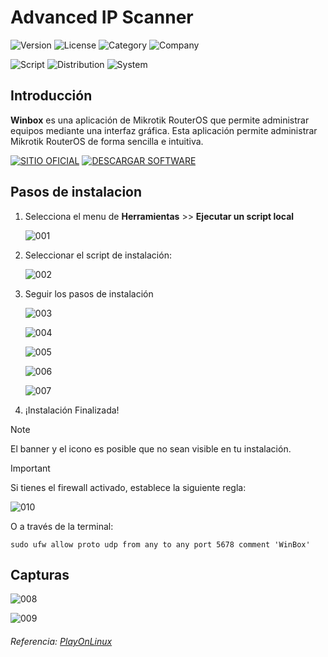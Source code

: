 # Advanced IP Scanner

![Version](https://img.shields.io/badge/Version-3.41-blue)
![License](https://img.shields.io/badge/License-Free%20%E2%80%A2Proprietary-green)
![Category](https://img.shields.io/badge/Category-Network-blue)
![Company](https://img.shields.io/badge/Company-Mikrotik%20%C2%A9-blue)

![Script](https://img.shields.io/badge/Script-1.6.2-blue)
![Distribution](https://img.shields.io/badge/Distribution-Linux%20Mint%2022%20x64-green?logo=Linux)
![System](https://img.shields.io/badge/System-Windows%2011-blue?logo=Windows)

## Introducción

**Winbox** es una aplicación de Mikrotik RouterOS que permite administrar equipos mediante una interfaz gráfica. Esta aplicación permite administrar Mikrotik RouterOS de forma sencilla e intuitiva.

[![SITIO OFICIAL](https://img.shields.io/badge/SITIO%20OFICIAL-blue?style=for-the-badge)](https://mikrotik.com/)
[![DESCARGAR SOFTWARE](https://img.shields.io/badge/DESCARGAR%20SOFTWARE-yellow?style=for-the-badge)](https://mikrotik.com/download)

## Pasos de instalacion

1. Selecciona el menu de **Herramientas** >> **Ejecutar un script local**

   ![001](Images/001.png)

3. Seleccionar el script de instalación:

   ![002](Images/002.png)

5. Seguir los pasos de instalación

   ![003](Images/003.png)

   ![004](Images/004.png)

   ![005](Images/005.png)

   ![006](Images/006.png)

   ![007](Images/007.png)
7. ¡Instalación Finalizada!

> [!NOTE]
> El banner y el icono es posible que no sean visible en tu instalación.

> [!IMPORTANT]
> Si tienes el firewall activado, establece la siguiente regla:
> 
> ![010](Images/010.png)
>
> O a través de la terminal:
> ```
> sudo ufw allow proto udp from any to any port 5678 comment 'WinBox'
> ```

## Capturas

![008](Images/008.png)

![009](Images/009.png)

###### Referencia: [PlayOnLinux](https://www.playonlinux.com/en/app-3035-Winbox.html)
